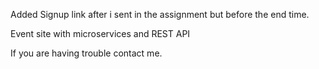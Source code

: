 Added Signup link after i sent in the assignment but before the end time. 

Event site with microservices and REST API

If you are having trouble contact me.
